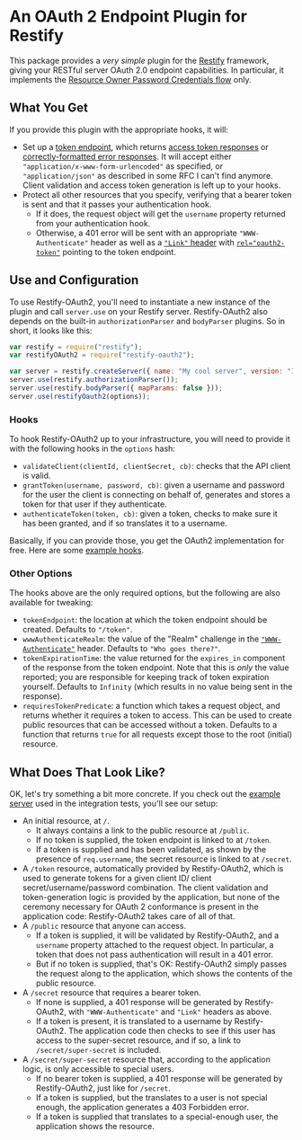 # An OAuth 2 Endpoint Plugin for Restify

This package provides a *very simple* plugin for the [Restify][] framework, giving your RESTful server OAuth 2.0
endpoint capabilities. In particular, it implements the [Resource Owner Password Credentials flow][ropc] only.

## What You Get

If you provide this plugin with the appropriate hooks, it will:

* Set up a [token endpoint][], which returns [access token responses][token-endpoint-success] or
  [correctly-formatted error responses][token-endpoint-error]. It will accept either
  `"application/x-www-form-urlencoded"` as specified, or `"application/json"` as described in some RFC I can't find
  anymore. Client validation and access token generation is left up to your hooks.
* Protect all other resources that you specify, verifying that a bearer token is sent and that it passes your
  authentication hook.
  * If it does, the request object will get the `username` property returned from your authentication hook.
  * Otherwise, a 401 error will be sent with an appropriate `"WWW-Authenticate"` header as well as a
    [`"Link"` header][web-linking] with [`rel="oauth2-token"`][oauth2-token-rel] pointing to the token endpoint.

## Use and Configuration

To use Restify-OAuth2, you'll need to instantiate a new instance of the plugin and call `server.use` on your Restify
server. Restify-OAuth2 also depends on the built-in `authorizationParser` and `bodyParser` plugins. So in short, it
looks like this:

```js
var restify = require("restify");
var restifyOAuth2 = require("restify-oauth2");

var server = restify.createServer({ name: "My cool server", version: "1.0.0" });
server.use(restify.authorizationParser());
server.use(restify.bodyParser({ mapParams: false }));
server.use(restifyOauth2(options));
```

### Hooks

To hook Restify-OAuth2 up to your infrastructure, you will need to provide it with the following hooks in the `options`
hash:

* `validateClient(clientId, clientSecret, cb)`: checks that the API client is valid.
* `grantToken(username, password, cb)`: given a username and password for the user the client is connecting on behalf
  of, generates and stores a token for that user if they authenticate.
* `authenticateToken(token, cb)`: given a token, checks to make sure it has been granted, and if so translates it to a
  username.

Basically, if you can provide those, you get the OAuth2 implementation for free. Here are some [example hooks][].

### Other Options

The hooks above are the only required options, but the following are also available for tweaking:

* `tokenEndpoint`: the location at which the token endpoint should be created. Defaults to `"/token"`.
* `wwwAuthenticateRealm`: the value of the "Realm" challenge in the [`"WWW-Authenticate"`][www-authenticate] header.
  Defaults to `"Who goes there?"`.
* `tokenExpirationTime`: the value returned for the `expires_in` component of the response from the token endpoint.
  Note that this is *only* the value reported; you are responsible for keeping track of token expiration yourself.
  Defaults to `Infinity` (which results in no value being sent in the response).
* `requiresTokenPredicate`: a function which takes a request object, and returns whether it requires a token to access.
  This can be used to create public resources that can be accessed without a token. Defaults to a function that returns
  `true` for all requests except those to the root (initial) resource.

## What Does That Look Like?

OK, let's try something a bit more concrete. If you check out the [example server][] used in the integration tests,
you'll see our setup:

* An initial resource, at `/`.
  * It always contains a link to the public resource at `/public`.
  * If no token is supplied, the token endpoint is linked to at `/token`.
  * If a token is supplied and has been validated, as shown by the presence of `req.username`, the secret resource is
    linked to at `/secret`.
* A `/token` resource, automatically provided by Restify-OAuth2, which is used to generate tokens for a given client ID/
  client secret/username/password combination. The client validation and token-generation logic is provided by the
  application, but none of the ceremony necessary for OAuth 2 conformance is present in the application code:
  Restify-OAuth2 takes care of all of that.
* A `/public` resource that anyone can access.
  * If a token is supplied, it will be validated by Restify-OAuth2, and a `username` property attached to the request
    object. In particular, a token that does not pass authentication will result in a 401 error.
  * But if no token is supplied, that's OK: Restify-OAuth2 simply passes the request along to the application, which
    shows the contents of the public resource.
* A `/secret` resource that requires a bearer token.
  * If none is supplied, a 401 response will be generated by Restify-OAuth2, with `"WWW-Authenticate"` and `"Link"`
    headers as above.
  * If a token is present, it is translated to a username by Restify-OAuth2. The application code then checks to see if
    this user has access to the super-secret resource, and if so, a link to `/secret/super-secret` is included.
* A `/secret/super-secret` resource that, according to the application logic, is only accessible to special users.
  * If no bearer token is supplied, a 401 response will be generated by Restify-OAuth2, just like for `/secret`.
  * If a token is supplied, but the translates to a user is not special enough, the application generates a 403
    Forbidden error.
  * If a token is supplied that translates to a special-enough user, the application shows the resource.


[Restify]: http://mcavage.github.com/node-restify/
[ropc]: http://tools.ietf.org/html/draft-ietf-oauth-v2-30#section-1.3.3
[token endpoint]: http://tools.ietf.org/html/draft-ietf-oauth-v2-30#section-4.3.2
[token-endpoint-success]: http://tools.ietf.org/html/draft-ietf-oauth-v2-30#section-5.1
[token-endpoint-error]: http://tools.ietf.org/html/draft-ietf-oauth-v2-30#section-5.2
[oauth2-token-rel]: http://tools.ietf.org/html/draft-wmills-oauth-lrdd-01#section-4.1.2
[web-linking]: http://tools.ietf.org/html/rfc5988
[www-authenticate]: http://tools.ietf.org/html/rfc2617#section-3.2.1
[example hooks]: https://github.com/domenic/restify-oauth2/blob/master/examples/hooks.js
[example server]: https://github.com/domenic/restify-oauth2/blob/master/examples/server.js
